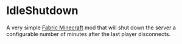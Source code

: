 # IdleShutdown

A very simple [Fabric Minecraft](https://fabricmc.net/) mod that will shut down the server a configurable number of minutes after the last player disconnects.
